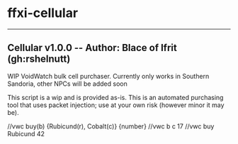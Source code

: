 # ffxi-cellular

-----------------------------------------------------------
Cellular v1.0.0 -- Author: Blace of Ifrit (gh:rshelnutt)
-----------------------------------------------------------
WIP VoidWatch bulk cell purchaser. Currently only works in Southern Sandoria, other NPCs will be added soon

This script is a wip and is provided as-is.
This is an automated purchasing tool that uses packet injection; use at your own risk (however minor it may be).
     
//vwc buy(b) {Rubicund(r), Cobalt(c)} {number}
//vwc b c 17
//vwc buy Rubicund 42
